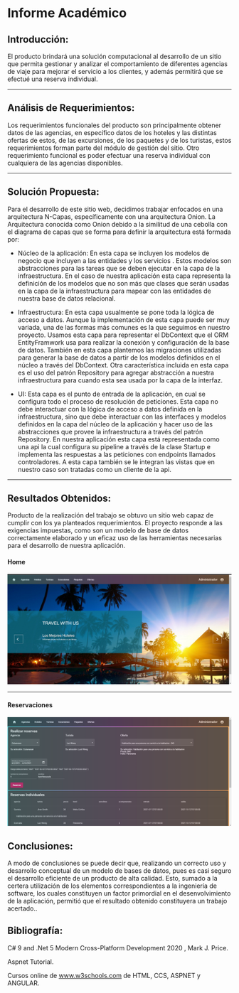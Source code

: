  # Informe  Académico 

## Introducción:

El producto brindará una solución computacional al desarrollo de un sitio que permita gestionar y analizar el comportamiento de diferentes agencias de viaje para mejorar el servicio a los clientes, y además permitirá que se efectué una reserva individual. 

---

## Análisis de Requerimientos:
Los requerimientos funcionales del producto son principalmente obtener datos de las agencias, en específico datos de los hoteles y las distintas ofertas de estos, de las excursiones, de los paquetes y de los turistas, estos requerimientos forman parte del módulo de gestión del sitio. Otro requerimiento funcional es poder efectuar una reserva individual con cualquiera de las agencias disponibles.

---

## Solución Propuesta:

Para el desarrollo de este sitio web, decidimos trabajar enfocados en una arquitectura N-Capas, específicamente con una arquitectura Onion. 
La Arquitectura conocida como Onion debido a la similitud de una cebolla con el diagrama de capas que se forma para definir la arquitectura está formada por:

- Núcleo de la aplicación: En esta capa se incluyen los modelos de negocio que incluyen a las entidades y los servicios . Estos modelos son abstracciones para las tareas que se deben ejecutar en la capa de la infraestructura. En el caso de nuestra aplicación esta capa representa la definición de los modelos que no son más que clases que serán usadas en la capa de la infraestructura para mapear con las entidades de nuestra base de datos relacional.

- Infraestructura: En esta capa usualmente se pone toda la lógica de acceso a datos. Aunque la implementación de esta capa puede ser muy variada, una de las formas más comunes es la que seguimos en nuestro proyecto. Usamos esta capa para representar el DbContext que el ORM EntityFramwork usa para realizar la conexión y configuración de la base de datos. También en esta capa plantemos las migraciones utilizadas para generar la base de datos a partir de los modelos definidos en el núcleo a través del DbContext. Otra característica incluida en esta capa es el uso del patrón Repository para agregar abstracción a nuestra infraestructura para cuando esta sea usada por la capa de la interfaz.

- UI: Esta capa es el punto de entrada de la aplicación, en cual se configura todo el proceso de resolución de peticiones. Esta capa no debe interactuar con la lógica de acceso a datos definida en la infraestructura, sino que debe interactuar con las interfaces y modelos definidos en la capa del núcleo de la aplicación y hacer uso de las abstracciones que provee la infraestructura a través del patrón Repository. En nuestra aplicación esta capa está representada como una api la cual configura su pipeline a través de la clase Startup e implementa las respuestas a las peticiones con endpoints llamados controladores. A esta capa también se le integran las vistas que en nuestro caso son tratadas como un cliente de la api.


---
## Resultados Obtenidos:

Producto de la realización del trabajo se obtuvo un sitio web capaz de cumplir con los ya planteados requerimientos. El proyecto responde a las exigencias impuestas, como son un modelo de base de datos correctamente elaborado y un eficaz uso de las herramientas necesarias para el desarrollo de nuestra aplicación.

#### Home

![](.\home.png)


------

#### Reservaciones

![](.\reservas.png)

## Conclusiones:

A modo de conclusiones se puede decir que, realizando un correcto uso y desarrollo conceptual de un modelo de
bases de datos, pues es casi seguro el desarrollo eficiente de un producto de alta calidad. Esto, sumado a la certera utilización de los elementos correspondientes a la ingeniería de software, los cuales constituyen un factor primordial en el desenvolvimiento de la aplicación, permitió que el resultado obtenido constituyera un trabajo acertado..

## Bibliografía:

C# 9 and .Net 5 Modern Cross-Platform Development 2020 , Mark J. Price.

Aspnet Tutorial.

Cursos online de www.w3schools.com de HTML, CCS, ASPNET y ANGULAR.
